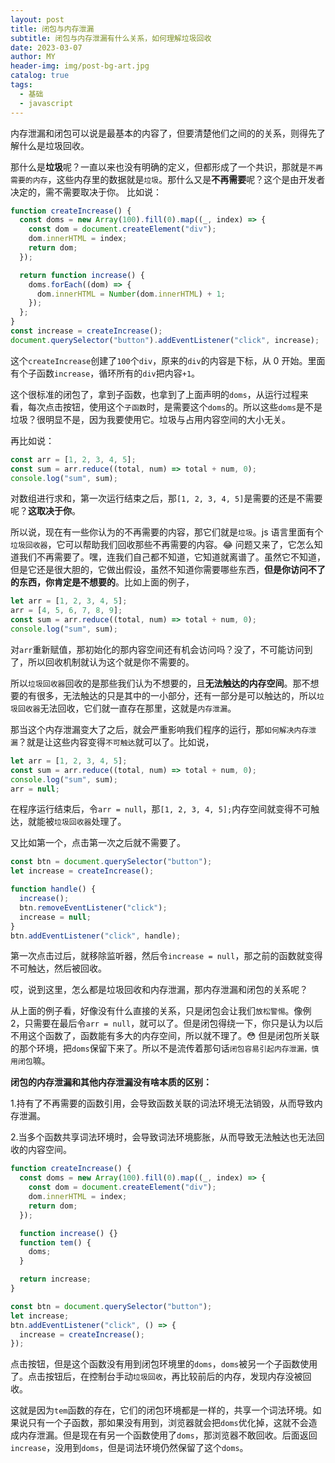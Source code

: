 ```yaml
---
layout: post
title: 闭包与内存泄漏
subtitle: 闭包与内存泄漏有什么关系，如何理解垃圾回收
date: 2023-03-07
author: MY
header-img: img/post-bg-art.jpg
catalog: true
tags:
  - 基础
  - javascript
---
```


内存泄漏和闭包可以说是最基本的内容了，但要清楚他们之间的的关系，则得先了解什么是垃圾回收。

那什么是**垃圾**呢？一直以来也没有明确的定义，但都形成了一个共识，那就是`不再需要的内存`，这些内存里的数据就是`垃圾`。那什么又是**不再需要**呢？这个是由开发者决定的，需不需要取决于你。
比如说：

```js
function createIncrease() {
  const doms = new Array(100).fill(0).map((_, index) => {
    const dom = document.createElement("div");
    dom.innerHTML = index;
    return dom;
  });

  return function increase() {
    doms.forEach((dom) => {
      dom.innerHTML = Number(dom.innerHTML) + 1;
    });
  };
}
const increase = createIncrease();
document.querySelector("button").addEventListener("click", increase);
```

这个`createIncrease`创建了`100`个`div`，原来的`div`的内容是下标，从 0 开始。里面有个子函数`increase`，循环所有的`div`把内容`+1`。

这个很标准的闭包了，拿到子函数，也拿到了上面声明的`doms`，从运行过程来看，每次点击按钮，使用这个`子函数`时，是需要这个`doms`的。所以这些`doms`是不是垃圾？很明显不是，因为我要使用它。垃圾与占用内容空间的大小无关。

再比如说：

```js
const arr = [1, 2, 3, 4, 5];
const sum = arr.reduce((total, num) => total + num, 0);
console.log("sum", sum);
```

对数组进行求和，第一次运行结束之后，那`[1, 2, 3, 4, 5]`是需要的还是不需要呢？**这取决于你**。

所以说，现在有一些你认为的不再需要的内容，那它们就是`垃圾`。js 语言里面有个`垃圾回收器`，它可以帮助我们回收那些不再需要的内容。😂 问题又来了，它怎么知道我们不再需要了。嘿，连我们自己都不知道，它知道就离谱了。虽然它不知道，但是它还是很大胆的，它做出假设，虽然不知道你需要哪些东西，**但是你访问不了的东西，你肯定是不想要的**。比如上面的例子，

```js
let arr = [1, 2, 3, 4, 5];
arr = [4, 5, 6, 7, 8, 9];
const sum = arr.reduce((total, num) => total + num, 0);
console.log("sum", sum);
```

对`arr`重新赋值，那初始化的那内容空间还有机会访问吗？没了，不可能访问到了，所以回收机制就认为这个就是你不需要的。

所以`垃圾回收器`回收的是那些我们认为不想要的，且**无法触达的内存空间**。那不想要的有很多，无法触达的只是其中的一小部分，还有一部分是可以触达的，所以`垃圾回收器`无法回收，它们就一直存在那里，这就是`内存泄漏`。

那当这个内存泄漏变大了之后，就会严重影响我们程序的运行，那`如何解决内存泄漏`？就是让这些内容变得`不可触达`就可以了。比如说，

```js
let arr = [1, 2, 3, 4, 5];
const sum = arr.reduce((total, num) => total + num, 0);
console.log("sum", sum);
arr = null;
```

在程序运行结束后，令`arr = null`，那`[1, 2, 3, 4, 5];`内存空间就变得不可触达，就能被`垃圾回收器`处理了。

又比如第一个，点击第一次之后就不需要了。

```js
const btn = document.querySelector("button");
let increase = createIncrease();

function handle() {
  increase();
  btn.removeEventListener("click");
  increase = null;
}
btn.addEventListener("click", handle);
```

第一次点击过后，就移除监听器，然后令`increase = null`，那之前的函数就变得不可触达，然后被回收。

哎，说到这里，怎么都是垃圾回收和内存泄漏，那内存泄漏和闭包的关系呢？

从上面的例子看，好像没有什么直接的关系，只是闭包会让我们`放松警惕`。像例 2，只需要在最后令`arr = null`，就可以了。但是闭包得绕一下，你只是认为以后不用这个函数了，函数能有多大的内存空间，所以就不理了。😳 但是闭包所关联的那个环境，把`doms`保留下来了。所以不是流传着那句话`闭包容易引起内存泄漏，慎用闭包`嘛。

**闭包的内存泄漏和其他内存泄漏没有啥本质的区别：**

1.持有了不再需要的函数引用，会导致函数关联的词法环境无法销毁，从而导致内存泄漏。

2.当多个函数共享词法环境时，会导致词法环境膨胀，从而导致无法触达也无法回收的内容空间。

```js
function createIncrease() {
  const doms = new Array(100).fill(0).map((_, index) => {
    const dom = document.createElement("div");
    dom.innerHTML = index;
    return dom;
  });

  function increase() {}
  function tem() {
    doms;
  }

  return increase;
}

const btn = document.querySelector("button");
let increase;
btn.addEventListener("click", () => {
  increase = createIncrease();
});
```

点击按钮，但是这个函数没有用到闭包环境里的`doms`，`doms`被另一个子函数使用了。点击按钮后，在控制台手动`垃圾回收`，再比较前后的内存，发现内存没被回收。

这就是因为`tem`函数的存在，它们的闭包环境都是一样的，共享一个词法环境。如果说只有一个子函数，那如果没有用到，浏览器就会把`doms`优化掉，这就不会造成内存泄漏。但是现在有另一个函数使用了`doms`，那浏览器不敢回收。后面返回`increase`，没用到`doms`，但是词法环境仍然保留了这个`doms`。
